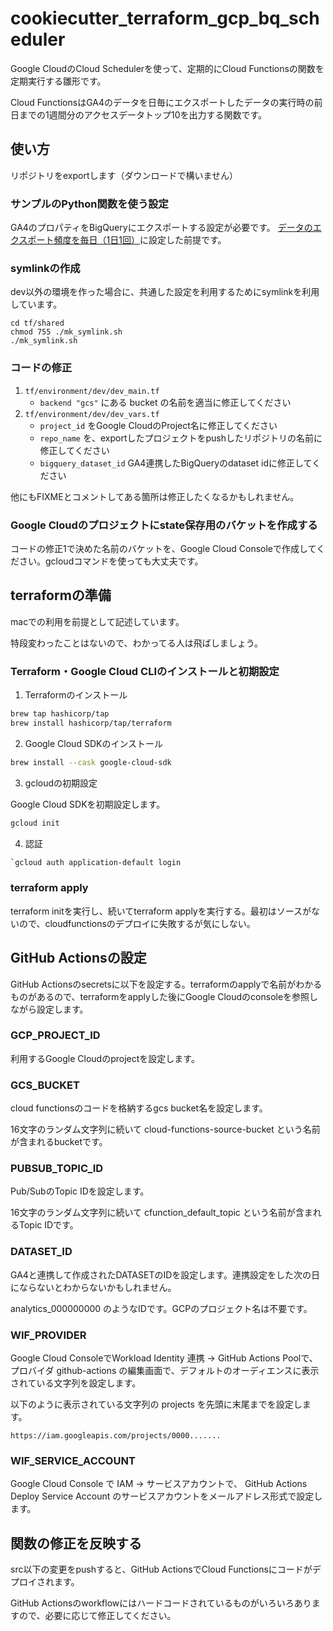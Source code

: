 # cookiecutter_terraform_gcp_bq_scheduler

Google CloudのCloud Schedulerを使って、定期的にCloud Functionsの関数を定期実行する雛形です。

Cloud FunctionsはGA4のデータを日毎にエクスポートしたデータの実行時の前日までの1週間分のアクセスデータトップ10を出力する関数です。

## 使い方

リポジトリをexportします（ダウンロードで構いません）

### サンプルのPython関数を使う設定

GA4のプロパティをBigQueryにエクスポートする設定が必要です。
[データのエクスポート頻度を毎日（1日1回）](https://support.google.com/analytics/answer/9823238?sjid=1396493425660618586-AP#step3&zippy=%2Cこの記事の内容)に設定した前提です。

### symlinkの作成

dev以外の環境を作った場合に、共通した設定を利用するためにsymlinkを利用しています。

```
cd tf/shared
chmod 755 ./mk_symlink.sh
./mk_symlink.sh
```

### コードの修正

1. `tf/environment/dev/dev_main.tf`
   - `backend "gcs"` にある bucket の名前を適当に修正してください
2. `tf/environment/dev/dev_vars.tf`
   - `project_id` をGoogle CloudのProject名に修正してください
   - `repo_name` を、exportしたプロジェクトをpushしたリポジトリの名前に修正してください
   - `bigquery_dataset_id` GA4連携したBigQueryのdataset idに修正してください

他にもFIXMEとコメントしてある箇所は修正したくなるかもしれません。

### Google Cloudのプロジェクトにstate保存用のバケットを作成する

コードの修正1で決めた名前のバケットを、Google Cloud Consoleで作成してください。gcloudコマンドを使っても大丈夫です。

## terraformの準備

macでの利用を前提として記述しています。

特段変わったことはないので、わかってる人は飛ばしましょう。

### Terraform・Google Cloud CLIのインストールと初期設定

1. Terraformのインストール

```sh
brew tap hashicorp/tap
brew install hashicorp/tap/terraform
```

2. Google Cloud SDKのインストール

```sh
brew install --cask google-cloud-sdk
```

3. gcloudの初期設定

Google Cloud SDKを初期設定します。

```sh
gcloud init
```

4. 認証

```sh
`gcloud auth application-default login
```

### terraform apply

terraform initを実行し、続いてterraform applyを実行する。最初はソースがないので、cloudfunctionsのデプロイに失敗するが気にしない。

## GitHub Actionsの設定

GitHub Actionsのsecretsに以下を設定する。terraformのapplyで名前がわかるものがあるので、terraformをapplyした後にGoogle Cloudのconsoleを参照しながら設定します。

### GCP_PROJECT_ID

利用するGoogle Cloudのprojectを設定します。

### GCS_BUCKET

cloud functionsのコードを格納するgcs bucket名を設定します。

16文字のランダム文字列に続いて cloud-functions-source-bucket という名前が含まれるbucketです。

### PUBSUB_TOPIC_ID

Pub/SubのTopic IDを設定します。

16文字のランダム文字列に続いて cfunction_default_topic という名前が含まれるTopic IDです。

### DATASET_ID

GA4と連携して作成されたDATASETのIDを設定します。連携設定をした次の日にならないとわからないかもしれません。

analytics_000000000 のようなIDです。GCPのプロジェクト名は不要です。

### WIF_PROVIDER

Google Cloud ConsoleでWorkload Identity 連携 → GitHub Actions Poolで、プロバイダ github-actions の編集画面で、デフォルトのオーディエンスに表示されている文字列を設定します。

以下のように表示されている文字列の projects を先頭に末尾までを設定します。

`https://iam.googleapis.com/projects/0000.......`

### WIF_SERVICE_ACCOUNT

Google Cloud Console で IAM → サービスアカウントで、 GitHub Actions Deploy Service Account のサービスアカウントをメールアドレス形式で設定します。

## 関数の修正を反映する

src以下の変更をpushすると、GitHub ActionsでCloud Functionsにコードがデプロイされます。

GitHub Actionsのworkflowにはハードコードされているものがいろいろありますので、必要に応じて修正してください。
